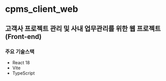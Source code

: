 # cpms_client_web

## 고객사 프로젝트 관리 및 사내 업무관리를 위한 웹 프로젝트(Front-end)

### 주요 기술스택
- React 18
- Vite
- TypeScript
